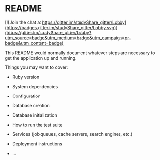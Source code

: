 # README

[![Join the chat at https://gitter.im/studyShare_gitter/Lobby](https://badges.gitter.im/studyShare_gitter/Lobby.svg)](https://gitter.im/studyShare_gitter/Lobby?utm_source=badge&utm_medium=badge&utm_campaign=pr-badge&utm_content=badge)

This README would normally document whatever steps are necessary to get the
application up and running.

Things you may want to cover:

* Ruby version

* System dependencies

* Configuration

* Database creation

* Database initialization

* How to run the test suite

* Services (job queues, cache servers, search engines, etc.)

* Deployment instructions

* ...

